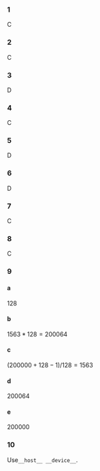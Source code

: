 ### 1

C

### 2

C

### 3

D

### 4

C

### 5

D

### 6

D

### 7

C

### 8

C

### 9

#### a

128

#### b

$1563*128=200064$

#### c

$(200000+128-1)/128=1563$

#### d

200064

#### e

200000

### 10

Use`__host__ __device__`.



